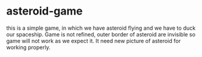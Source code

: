 # asteroid-game
this is a simple game, in which we have asteroid flying and we have to duck our spaceship. Game is not refined, outer border of asteroid are invisible so game will not work as we expect it. It need new picture of asteroid for working properly.
